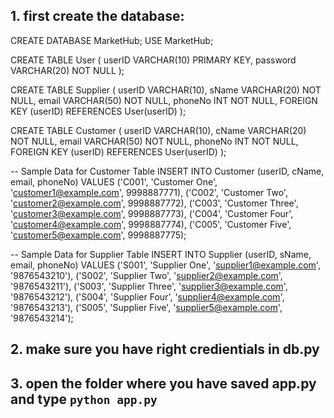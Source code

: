 ## 1. first create the database:

CREATE DATABASE MarketHub;
USE MarketHub;

CREATE TABLE User (
    userID VARCHAR(10) PRIMARY KEY,
    password VARCHAR(20) NOT NULL
);


CREATE TABLE Supplier (
    userID VARCHAR(10),
    sName VARCHAR(20) NOT NULL,
    email VARCHAR(50) NOT NULL,
    phoneNo INT NOT NULL,
    FOREIGN KEY (userID) REFERENCES User(userID)
);


CREATE TABLE Customer (
    userID VARCHAR(10),
    cName VARCHAR(20) NOT NULL,
    email VARCHAR(50) NOT NULL,
    phoneNo INT NOT NULL,
    FOREIGN KEY (userID) REFERENCES User(userID)
);

-- Sample Data for Customer Table
INSERT INTO Customer (userID, cName, email, phoneNo) VALUES
('C001', 'Customer One', 'customer1@example.com', 9998887771),
('C002', 'Customer Two', 'customer2@example.com', 9998887772),
('C003', 'Customer Three', 'customer3@example.com', 9998887773),
('C004', 'Customer Four', 'customer4@example.com', 9998887774),
('C005', 'Customer Five', 'customer5@example.com', 9998887775);

-- Sample Data for Supplier Table
INSERT INTO Supplier (userID, sName, email, phoneNo) VALUES 
('S001', 'Supplier One', 'supplier1@example.com', '9876543210'),
('S002', 'Supplier Two', 'supplier2@example.com', '9876543211'),
('S003', 'Supplier Three', 'supplier3@example.com', '9876543212'),
('S004', 'Supplier Four', 'supplier4@example.com', '9876543213'),
('S005', 'Supplier Five', 'supplier5@example.com', '9876543214');


## 2. make sure you have right credientials in db.py

## 3. open the folder where you have saved app.py and type `python app.py`
